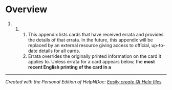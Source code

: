 # Overview

1. &nbsp;
   1. &nbsp;
      1. This appendix lists cards that have received errata and provides the details of that errata. In the future, this appendix will be replaced by an external resource giving access to official, up-to-date details for all cards.
      1. Errata overrides the originally printed information on the card it applies to. Unless errata for a card appears below, the **most recent English printing of the card in a**


***
_Created with the Personal Edition of HelpNDoc: [Easily create Qt Help files](<https://www.helpndoc.com/feature-tour>)_
